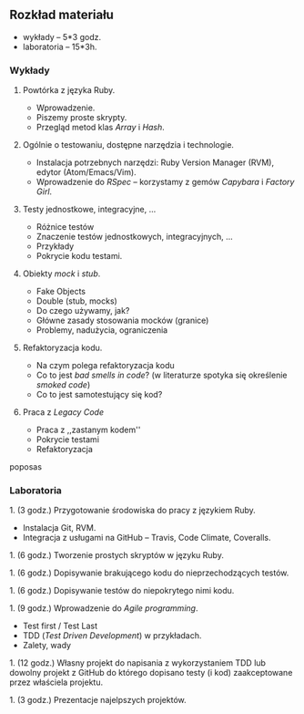 ## Rozkład materiału

* wykłady – 5*3 godz.
* laboratoria – 15*3h.

### Wykłady

1. Powtórka z języka Ruby.

   - Wprowadzenie.
   - Piszemy proste skrypty.
   - Przegląd metod klas *Array* i *Hash*.

1. Ogólnie o testowaniu, dostępne narzędzia i technologie.

   - Instalacja potrzebnych narzędzi:
     Ruby Version Manager (RVM), edytor (Atom/Emacs/Vim).
   - Wprowadzenie do *RSpec* – korzystamy z gemów
     *Capybara* i *Factory Girl*.

1. Testy jednostkowe, integracyjne, ...

   - Różnice testów
   - Znaczenie testów jednostkowych, integracyjnych, ...
   - Przykłady
   - Pokrycie kodu testami.

1. Obiekty *mock* i *stub*.

   - Fake Objects
   - Double (stub, mocks)
   - Do czego używamy, jak?
   - Główne zasady stosowania mocków (granice)
   - Problemy, nadużycia, ograniczenia

1. Refaktoryzacja kodu.

   - Na czym polega refaktoryzacja kodu
   - Co to jest *bad smells in code*? (w literaturze spotyka się określenie *smoked code*) 
   - Co to jest samotestujący się kod?

1. Praca z *Legacy Code*

   - Praca z ,,zastanym kodem''
   - Pokrycie testami
   - Refaktoryzacja

poposas
### Laboratoria

1\. (3 godz.)
  Przygotowanie środowiska do pracy z językiem Ruby.

  - Instalacja Git, RVM.
  - Integracja z usługami na GitHub – Travis, Code Climate, Coveralls.

1\. (6 godz.)
  Tworzenie prostych skryptów w języku Ruby.

1\. (6 godz.)
  Dopisywanie brakującego kodu do nieprzechodzących testów.

1\. (6 godz.)
  Dopisywanie testów do niepokrytego nimi kodu.

1\. (9 godz.)
  Wprowadzenie do *Agile programming*.

  - Test first / Test Last
  - TDD (*Test Driven Development*) w przykładach.
  - Zalety, wady

1\. (12 godz.)
  Własny projekt do napisania z wykorzystaniem TDD lub dowolny
  projekt z GitHub do którego dopisano testy (i kod) zaakceptowane przez
  właściela projektu.

1\. (3 godz.)
  Prezentacje najelpszych projektów.
